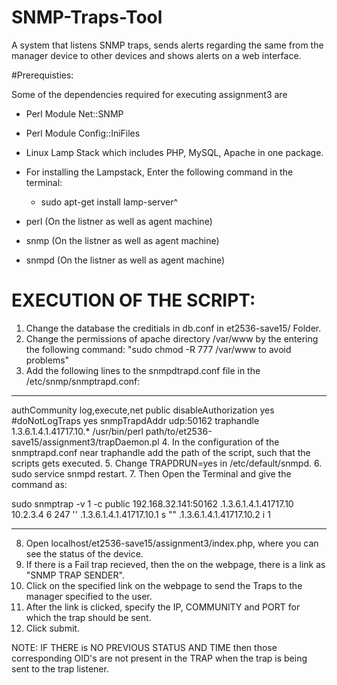 # SNMP-Traps-Tool
A system that listens SNMP traps, sends alerts regarding the same from the manager device to other devices and shows alerts on a web interface.

#Prerequisties:

Some of the dependencies required for executing assignment3 are 

* Perl Module Net::SNMP
* Perl Module Config::IniFiles
* Linux Lamp Stack which includes PHP, MySQL, Apache in one package.
* For installing the Lampstack, Enter the following command in the terminal:
	* sudo apt-get install lamp-server^

* perl (On the listner as well as agent machine)
* snmp (On the listner as well as agent machine)
* snmpd (On the listner as well as agent machine)


# EXECUTION OF THE SCRIPT:

1. Change the database the creditials in db.conf in et2536-save15/ Folder.
2. Change the permissions of apache directory /var/www by the entering the following command:
	"sudo chmod -R 777 /var/www to avoid problems"
3. Add the following lines to the snmpdtrapd.conf file in the /etc/snmp/snmptrapd.conf:
---
authCommunity log,execute,net public 
disableAuthorization yes
#doNotLogTraps yes
snmpTrapdAddr udp:50162
traphandle 1.3.6.1.4.1.41717.10.* /usr/bin/perl path/to/et2536-save15/assignment3/trapDaemon.pl
4. In the configuration of the snmptrapd.conf near traphandle add the path of the script, such that the scripts gets executed.
5. Change TRAPDRUN=yes in /etc/default/snmpd.
6. sudo service snmpd restart.
7. Then Open the Terminal and give the command as:

sudo snmptrap -v 1 -c public 192.168.32.141:50162 .1.3.6.1.4.1.41717.10 10.2.3.4 6 247 '' .1.3.6.1.4.1.41717.10.1 s "" .1.3.6.1.4.1.41717.10.2 i 1

---
8. Open localhost/et2536-save15/assignment3/index.php, where you can see the status of the device. 
9. If there is a Fail trap recieved, then the on the webpage, there is a link as "SNMP TRAP SENDER".
10. Click on the specified  link on the webpage to send the Traps to the manager specified to the user. 
11. After the link is clicked, specify the IP, COMMUNITY and PORT for which the trap should be sent.
12. Click submit.


NOTE: IF THERE is NO PREVIOUS STATUS AND TIME then those corresponding OID's are not present in the TRAP when the trap is being sent to the trap listener. 


 


